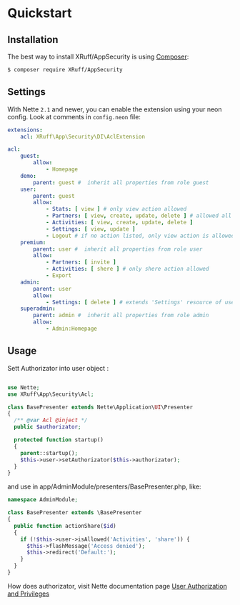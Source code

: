 # Quickstart

Installation
-----------

The best way to install XRuff/AppSecurity is using  [Composer](http://getcomposer.org/):

```sh
$ composer require XRuff/AppSecurity
```

Settings
-----------
With Nette `2.1` and newer, you can enable the extension using your neon config. Look at comments in `config.neon` file:

```yml
extensions:
	acl: XRuff\App\Security\DI\AclExtension

acl:
	guest:
		allow:
			- Homepage
	demo:
		parent: guest #  inherit all properties from role guest
	user:
		parent: guest
		allow:
			- Stats: [ view ] # only view action allowed
			- Partners: [ view, create, update, delete ] # allowed all listed actions
			- Activities: [ view, create, update, delete ]
			- Settings: [ view, update ]
			- Logout # if no action listed, only view action is allowed
	premium:
		parent: user #  inherit all properties from role user
		allow:
			- Partners: [ invite ]
			- Activities: [ shere ] # only shere action allowed
			- Export
	admin:
		parent: user
		allow:
			- Settings: [ delete ] # extends 'Settings' resource of user role with delete action
	superadmin:
		parent: admin #  inherit all properties from role admin
		allow:
			- Admin:Homepage
```

Usage
-----------

Sett Authorizator into user object :

```php

use Nette;
use XRuff\App\Security\Acl;

class BasePresenter extends Nette\Application\UI\Presenter
{
  /** @var Acl @inject */
  public $authorizator;

  protected function startup()
  {
    parent::startup();
    $this->user->setAuthorizator($this->authorizator);
  }
}
```
and use in app/AdminModule/presenters/BasePresenter.php, like:

```php
namespace AdminModule;

class BasePresenter extends \BasePresenter
{
  public function actionShare($id)
  {
    if (!$this->user->isAllowed('Activities', 'share')) {
      $this->flashMessage('Access denied');
      $this->redirect('Default:');
    }
  }
}
```

How does authorizator, visit Nette documentation page [User Authorization and Privileges](https://doc.nette.org/en/2.4/access-control#toc-authorizator)